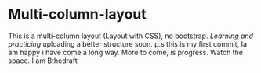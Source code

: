 # Multi-column-layout
This is a multi-column layout (Layout with CSS), no bootstrap. *Learning and practicing* uploading a better structure soon. p.s this is my first commit, Ia am happy i have come a long way. More to come, is progress. Watch the space. I am Bthedraft
